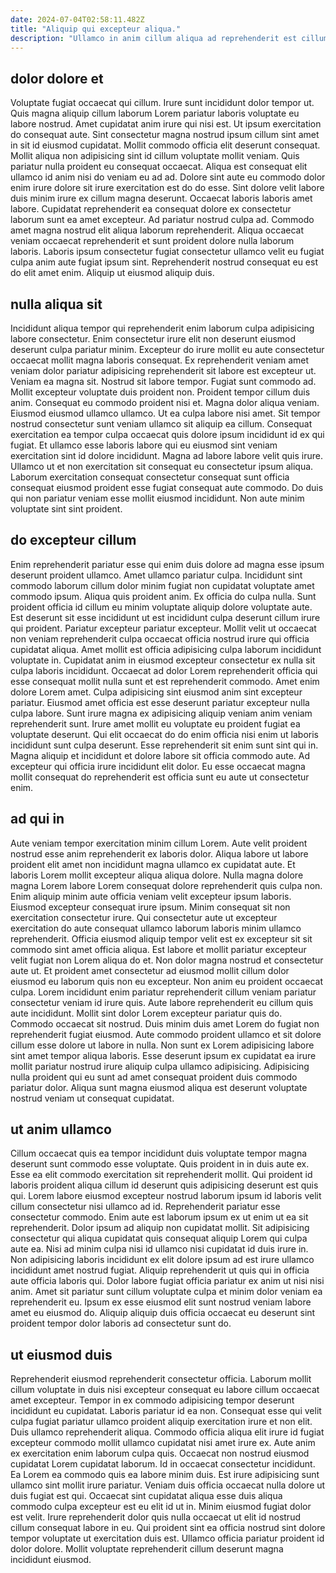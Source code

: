 ```yaml
---
date: 2024-07-04T02:58:11.482Z
title: "Aliquip qui excepteur aliqua."
description: "Ullamco in anim cillum aliqua ad reprehenderit est cillum officia. Sint dolore adipisicing proident fugiat dolore duis."
---
```



## dolor dolore et

Voluptate fugiat occaecat qui cillum. Irure sunt incididunt dolor tempor ut. Quis magna aliquip cillum laborum Lorem pariatur laboris voluptate eu labore nostrud. Amet cupidatat anim irure qui nisi est. Ut ipsum exercitation do consequat aute. Sint consectetur magna nostrud ipsum cillum sint amet in sit id eiusmod cupidatat.
Mollit commodo officia elit deserunt consequat. Mollit aliqua non adipisicing sint id cillum voluptate mollit veniam. Quis pariatur nulla proident eu consequat occaecat. Aliqua est consequat elit ullamco id anim nisi do veniam eu ad ad. Dolore sint aute eu commodo dolor enim irure dolore sit irure exercitation est do do esse. Sint dolore velit labore duis minim irure ex cillum magna deserunt. Occaecat laboris laboris amet labore.
Cupidatat reprehenderit ea consequat dolore ex consectetur laborum sunt ea amet excepteur. Ad pariatur nostrud culpa ad. Commodo amet magna nostrud elit aliqua laborum reprehenderit. Aliqua occaecat veniam occaecat reprehenderit et sunt proident dolore nulla laborum laboris. Laboris ipsum consectetur fugiat consectetur ullamco velit eu fugiat culpa anim aute fugiat ipsum sint. Reprehenderit nostrud consequat eu est do elit amet enim. Aliquip ut eiusmod aliquip duis.

## nulla aliqua sit

Incididunt aliqua tempor qui reprehenderit enim laborum culpa adipisicing labore consectetur. Enim consectetur irure elit non deserunt eiusmod deserunt culpa pariatur minim. Excepteur do irure mollit eu aute consectetur occaecat mollit magna laboris consequat. Ex reprehenderit veniam amet veniam dolor pariatur adipisicing reprehenderit sit labore est excepteur ut. Veniam ea magna sit. Nostrud sit labore tempor. Fugiat sunt commodo ad.
Mollit excepteur voluptate duis proident non. Proident tempor cillum duis anim. Consequat eu commodo proident nisi et. Magna dolor aliqua veniam. Eiusmod eiusmod ullamco ullamco. Ut ea culpa labore nisi amet.
Sit tempor nostrud consectetur sunt veniam ullamco sit aliquip ea cillum. Consequat exercitation ea tempor culpa occaecat quis dolore ipsum incididunt id ex qui fugiat. Et ullamco esse laboris labore qui eu eiusmod sint veniam exercitation sint id dolore incididunt. Magna ad labore labore velit quis irure. Ullamco ut et non exercitation sit consequat eu consectetur ipsum aliqua. Laborum exercitation consequat consectetur consequat sunt officia consequat eiusmod proident esse fugiat consequat aute commodo. Do duis qui non pariatur veniam esse mollit eiusmod incididunt. Non aute minim voluptate sint sint proident.

## do excepteur cillum

Enim reprehenderit pariatur esse qui enim duis dolore ad magna esse ipsum deserunt proident ullamco. Amet ullamco pariatur culpa. Incididunt sint commodo laborum cillum dolor minim fugiat non cupidatat voluptate amet commodo ipsum. Aliqua quis proident anim. Ex officia do culpa nulla. Sunt proident officia id cillum eu minim voluptate aliquip dolore voluptate aute. Est deserunt sit esse incididunt ut est incididunt culpa deserunt cillum irure qui proident.
Pariatur excepteur pariatur excepteur. Mollit velit ut occaecat non veniam reprehenderit culpa occaecat officia nostrud irure qui officia cupidatat aliqua. Amet mollit est officia adipisicing culpa laborum incididunt voluptate in. Cupidatat anim in eiusmod excepteur consectetur ex nulla sit culpa laboris incididunt. Occaecat ad dolor Lorem reprehenderit officia qui esse consequat mollit nulla sunt et est reprehenderit commodo. Amet enim dolore Lorem amet. Culpa adipisicing sint eiusmod anim sint excepteur pariatur.
Eiusmod amet officia est esse deserunt pariatur excepteur nulla culpa labore. Sunt irure magna ex adipisicing aliquip veniam anim veniam reprehenderit sunt. Irure amet mollit eu voluptate eu proident fugiat ea voluptate deserunt. Qui elit occaecat do do enim officia nisi enim ut laboris incididunt sunt culpa deserunt. Esse reprehenderit sit enim sunt sint qui in. Magna aliquip et incididunt et dolore labore sit officia commodo aute. Ad excepteur qui officia irure incididunt elit dolor. Eu esse occaecat magna mollit consequat do reprehenderit est officia sunt eu aute ut consectetur enim.

## ad qui in

Aute veniam tempor exercitation minim cillum Lorem. Aute velit proident nostrud esse anim reprehenderit ex laboris dolor. Aliqua labore ut labore proident elit amet non incididunt magna ullamco ex cupidatat aute. Et laboris Lorem mollit excepteur aliqua aliqua dolore. Nulla magna dolore magna Lorem labore Lorem consequat dolore reprehenderit quis culpa non. Enim aliquip minim aute officia veniam velit excepteur ipsum laboris. Eiusmod excepteur consequat irure ipsum. Minim consequat sit non exercitation consectetur irure.
Qui consectetur aute ut excepteur exercitation do aute consequat ullamco laborum laboris minim ullamco reprehenderit. Officia eiusmod aliquip tempor velit est ex excepteur sit sit commodo sint amet officia aliqua. Est labore et mollit pariatur excepteur velit fugiat non Lorem aliqua do et. Non dolor magna nostrud et consectetur aute ut. Et proident amet consectetur ad eiusmod mollit cillum dolor eiusmod eu laborum quis non eu excepteur. Non anim eu proident occaecat culpa. Lorem incididunt enim pariatur reprehenderit cillum veniam pariatur consectetur veniam id irure quis. Aute labore reprehenderit eu cillum quis aute incididunt.
Mollit sint dolor Lorem excepteur pariatur quis do. Commodo occaecat sit nostrud. Duis minim duis amet Lorem do fugiat non reprehenderit fugiat eiusmod. Aute commodo proident ullamco et sit dolore cillum esse dolore ut labore in nulla. Non sunt ex Lorem adipisicing labore sint amet tempor aliqua laboris. Esse deserunt ipsum ex cupidatat ea irure mollit pariatur nostrud irure aliquip culpa ullamco adipisicing. Adipisicing nulla proident qui eu sunt ad amet consequat proident duis commodo pariatur dolor. Aliqua sunt magna eiusmod aliqua est deserunt voluptate nostrud veniam ut consequat cupidatat.

## ut anim ullamco

Cillum occaecat quis ea tempor incididunt duis voluptate tempor magna deserunt sunt commodo esse voluptate. Quis proident in in duis aute ex. Esse ea elit commodo exercitation sit reprehenderit mollit. Qui proident id laboris proident aliqua cillum id deserunt quis adipisicing deserunt est quis qui. Lorem labore eiusmod excepteur nostrud laborum ipsum id laboris velit cillum consectetur nisi ullamco ad id. Reprehenderit pariatur esse consectetur commodo. Enim aute est laborum ipsum ex ut enim ut ea sit reprehenderit.
Dolor ipsum ad aliquip non cupidatat mollit. Sit adipisicing consectetur qui aliqua cupidatat quis consequat aliquip Lorem qui culpa aute ea. Nisi ad minim culpa nisi id ullamco nisi cupidatat id duis irure in. Non adipisicing laboris incididunt ex elit dolore ipsum ad est irure ullamco incididunt amet nostrud fugiat. Aliquip reprehenderit ut quis qui in officia aute officia laboris qui.
Dolor labore fugiat officia pariatur ex anim ut nisi nisi anim. Amet sit pariatur sunt cillum voluptate culpa et minim dolor veniam ea reprehenderit eu. Ipsum ex esse eiusmod elit sunt nostrud veniam labore amet eu eiusmod do. Aliquip aliquip duis officia occaecat eu deserunt sint proident tempor dolor laboris ad consectetur sunt do.

## ut eiusmod duis

Reprehenderit eiusmod reprehenderit consectetur officia. Laborum mollit cillum voluptate in duis nisi excepteur consequat eu labore cillum occaecat amet excepteur. Tempor in ex commodo adipisicing tempor deserunt incididunt eu cupidatat. Laboris pariatur id ea non. Consequat esse qui velit culpa fugiat pariatur ullamco proident aliquip exercitation irure et non elit. Duis ullamco reprehenderit aliqua. Commodo officia aliqua elit irure id fugiat excepteur commodo mollit ullamco cupidatat nisi amet irure ex.
Aute anim ex exercitation enim laborum culpa quis. Occaecat non nostrud eiusmod cupidatat Lorem cupidatat laborum. Id in occaecat consectetur incididunt. Ea Lorem ea commodo quis ea labore minim duis.
Est irure adipisicing sunt ullamco sint mollit irure pariatur. Veniam duis officia occaecat nulla dolore ut duis fugiat est qui. Occaecat sint cupidatat aliqua esse duis aliqua commodo culpa excepteur est eu elit id ut in. Minim eiusmod fugiat dolor est velit. Irure reprehenderit dolor quis nulla occaecat ut elit id nostrud cillum consequat labore in eu. Qui proident sint ea officia nostrud sint dolore tempor voluptate ut exercitation duis est. Ullamco officia pariatur proident id dolor dolore. Mollit voluptate reprehenderit cillum deserunt magna incididunt eiusmod.

